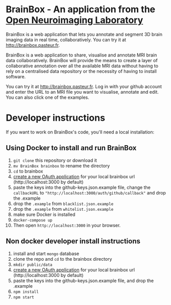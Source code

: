 
# BrainBox - An application from the [Open Neuroimaging Laboratory](http://openneu.ro/)

BrainBox is a web application that lets you annotate and segment 3D brain 
imaging data in real time, collaboratively. You can try it 
at http://brainbox.pasteur.fr.

BrainBox is a web application to share, visualise and annotate MRI brain
 data collaboratively. BrainBox will provide the means to create a 
 layer of collaborative annotation over all the available MRI data without 
 having to rely on a centralised data repository or the necessity of 
 having to install software.

You can try it at http://brainbox.pasteur.fr. Log in with your github 
account and enter the URL to an MRI file you want to visualise, annotate 
and edit. You can also click one of the examples.


# Developer instructions

If you want to work on BrainBox's code, you'll need a local installation:

## Using Docker to install and run BrainBox

1. `git clone` this repository or download it
2. `mv BrainBox brainbox` to rename the directory 
3. `cd` to brainbox
4. [create a new OAuth application](https://github.com/settings/applications/new) for your local brainbox url (http://localhost:3000 by default)
5. paste the keys into the github-keys.json.example file, change the `callbackURL` to `"http://localhost:3000/auth/github/callback"` and drop the .example
6. drop the `.example` from `blacklist.json.example`
7. drop the `.example` from `whitelist.json.example`
7. make sure Docker is installed
8. `docker-compose up`
9. Then open `http://localhost:3000` in your browser.

## Non docker developer install instructions

1. install and start `mongo` database
2. clone the repo and `cd` to the brainbox directory
3. `mkdir public/data`
4. [create a new OAuth application](https://github.com/settings/applications/new) for your local brainbox url (http://localhost:3000 by default)
5. paste the keys into the github-keys.json.example file, and drop the .example
6. `npm install`
7. `npm start`


